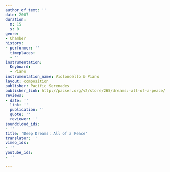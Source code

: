 ```yaml
---
author_of_text: ''
date: 2007
duration:
  m: 15
  s: 0
genre:
- Chamber
history:
- performer: ''
  timeplaces:
  - ''
instrumentation:
  Keyboard:
  - Piano
instrumentation_name: Violoncello & Piano
layout: composition
publisher: Pacific Serenades
publisher_link: http://pacser.org/v2/store/265/dreams:-all-of-a-peace/
reviews:
- date: ''
  link: ''
  publication: ''
  quote: ''
  reviewer: ''
soundcloud_ids:
- ''
title: 'Deep Dreams: All of a Peace'
translator: ''
vimeo_ids:
- ''
youtube_ids:
- ''

---
```

